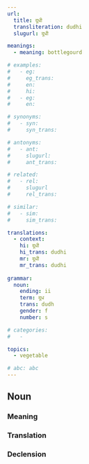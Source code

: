 ```yaml
---
url: 
  title: दूधी
  transliteration: dudhi
  slugurl: दूधी

meanings:
  - meaning: bottlegourd

# examples:
#   - eg:
#     eg_trans: 
#     en:
#     hi:
#   - eg:
#     en:

# synonyms:
#   - syn: 
#     syn_trans: 

# antonyms:
#   - ant:
#     slugurl:
#     ant_trans: 

# related:
#   - rel:
#     slugurl
#     rel_trans: 

# similar:
#   - sim: 
#     sim_trans: 

translations:
  - context:
    hi: दूधी
    hi_trans: dudhi
    mr: दूधी
    mr_trans: dudhi
    
grammar:
  noun:
    ending: ii
    term: दूध
    trans: dudh
    gender: f
    number: s

# categories:
#   -

topics:
  - vegetable

# abc: abc   
---
```


## Noun
<!-- <fos :grammar="grammar" :url="url"></fos> -->

### Meaning
<meaning :meanings="meanings" :url="url"></meaning>

<!-- ### Examples
<eg :eg="examples" :url="url"></eg> -->

<!-- ### Synonyms
<syn :syn="synonyms" :url="url"></syn> -->

<!-- ### Antonyms
<ant :ant="antonyms" :url="url"></ant> -->

### Translation
<translation :translation="translations" :url="url"></translation>

### Declension
<noun-decl :grammar="grammar" :url="url"></noun-decl>

<!-- ### Related
<related :related="related" :url="url"></related> -->

<!-- ### Similar
<similar :similar="similar" :url="url"></similar> -->
